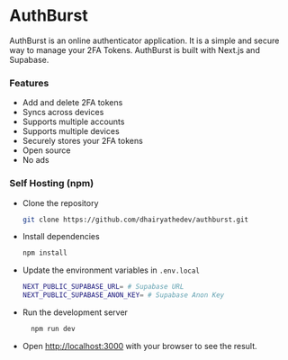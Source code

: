 # AuthBurst

AuthBurst is an online authenticator application. It is a simple and secure way to manage your 2FA Tokens. AuthBurst is built with Next.js and Supabase.

### Features
- Add and delete 2FA tokens
- Syncs across devices
- Supports multiple accounts
- Supports multiple devices
- Securely stores your 2FA tokens
- Open source
- No ads

### Self Hosting (npm)
- Clone the repository
  ```bash
  git clone https://github.com/dhairyathedev/authburst.git
  ```
- Install dependencies
  ```bash
  npm install
  ```
- Update the environment variables in `.env.local`
  ```bash
  NEXT_PUBLIC_SUPABASE_URL= # Supabase URL
  NEXT_PUBLIC_SUPABASE_ANON_KEY= # Supabase Anon Key
  ```
- Run the development server
  ```bash
    npm run dev
    ```
- Open [http://localhost:3000](http://localhost:3000) with your browser to see the result.